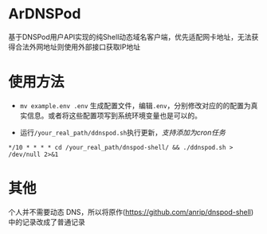 # ArDNSPod

基于DNSPod用户API实现的纯Shell动态域名客户端，优先适配网卡地址，无法获得合法外网地址则使用外部接口获取IP地址

# 使用方法

-   `mv example.env .env` 生成配置文件，编辑`.env`，分别修改对应的的配置为真实信息。或者将这些配置项写到系统环境变量也是可以的。

-   运行`/your_real_path/ddnspod.sh`执行更新，_支持添加为cron任务_  

```
*/10 * * * * cd /your_real_path/dnspod-shell/ && ./ddnspod.sh > /dev/null 2>&1
```

# 其他
个人并不需要动态 DNS，所以将原作(https://github.com/anrip/dnspod-shell) 中的记录改成了普通记录